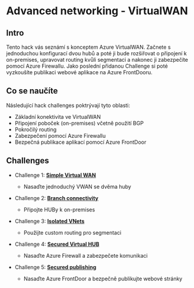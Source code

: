 # Advanced networking - VirtualWAN

## Intro
Tento hack vás seznámí s konceptem Azure VirtualWAN. Začnete s jednoduchou konfigurací dvou hubů a poté ji bude rozšiřovat o připojení k on-premises, upravovat routing kvůli segmentaci a nakonec ji zabezpečíte pomocí Azure Firewallu. Jako poslední přidanou Challenge si poté vyzkoušíte publikaci webové aplikace na Azure FrontDooru. 

## Co se naučíte
Následující hack challenges poktrývají tyto oblasti:
- Základní konektivita ve VirtualWAN
- Připojení poboček (on-premises) včetně použití BGP
- Pokročilý routing
- Zabezpečení pomocí Azure Firewallu
- Bezpečná publikace aplikací pomocí Azure FrontDoor


## Challenges

- Challenge 1: **[Simple Virtual WAN](./Student/01_simple_vwan.md)**
    - Nasaďte jednoduchý VWAN se dvěma huby

- Challenge 2: **[Branch connectivity](./Student/02_branch_connectivity.md)**
    - Připojte HUBy k on-premises

- Challenge 3: **[Isolated VNets](./Student/03_isolated_vnets.md)**
    - Použijte custom routing pro segmentaci

- Challenge 4: **[Secured Virtual HUB](./Student/04_secured_hub.md)**
    - Nasaďte Azure Firewall a zabezpečete komunikaci

- Challenge 5: **[Secured publishing](./Student/05_secured_publishing.md)**
    - Nasaďte Azure FrontDoor a bezpečně publikujte webové stránky



